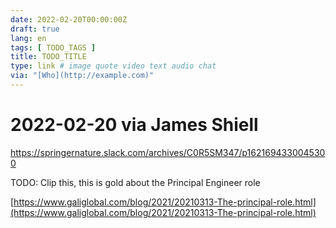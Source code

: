 ```yaml
---
date: 2022-02-20T00:00:00Z
draft: true
lang: en
tags: [ TODO_TAGS ]
title: TODO_TITLE
type: link # image quote video text audio chat
via: "[Who](http://example.com)"
---
```



# 2022-02-20 via James Shiell
https://springernature.slack.com/archives/C0R5SM347/p1621694330045300


TODO: Clip this, this is gold about the Principal Engineer role

[https://www.galiglobal.com/blog/2021/20210313-The-principal-role.html](https://www.galiglobal.com/blog/2021/20210313-The-principal-role.html)

